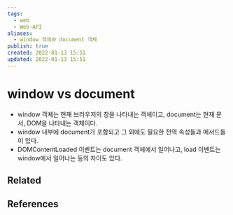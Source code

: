 ```yaml
---
tags:
  - web
  - Web-API
aliases:
  - window 객체와 document 객체
publish: true
created: 2022-01-13 15:51
updated: 2022-01-13 15:51
---
```


# window vs document

- window 객체는 현재 브라우저의 창을 나타내는 객체이고, document는 현재 문서, DOM을 나타내는 객체이다.
- window 내부에 document가 포함되고 그 외에도 필요한 전역 속성들과 메서드들이 있다.
- DOMContentLoaded 이벤트는 document 객체에서 일어나고, load 이벤트는 window에서 일어나는 등의 차이도 있다.

## Related

## References
